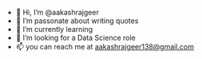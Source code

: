 - 👋 Hi, I’m @aakashrajgeer
- 👀 I’m passonate about writing quotes
- 🌱 I’m currently learning 
- 💞️ I’m looking for a Data Science role
- 📫 you can reach me at aakashrajgeer138@gmail.com

<!---
aakashrajgeer/aakashrajgeer is a ✨ special ✨ repository because its `README.md` (this file) appears on your GitHub profile.
You can click the Preview link to take a look at your changes.
--->

